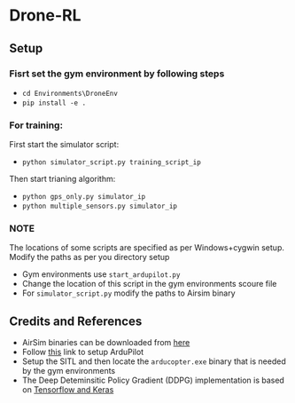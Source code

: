 # Drone-RL

## Setup
### Fisrt set the gym environment by following steps
 
- `cd Environments\DroneEnv`
- `pip install -e .`

### For training:

First start the simulator script:

- `python simulator_script.py training_script_ip`

Then start trianing algorithm:

- `python gps_only.py simulator_ip`
- `python multiple_sensors.py simulator_ip`

### NOTE

The locations of some scripts are specified as per Windows+cygwin setup. Modify the paths as per you directory setup

- Gym environments use `start_ardupilot.py`
- Change the location of this script in the gym environments scoure file
- For `simulator_script.py` modify the paths to Airsim binary


## Credits and References

- AirSim binaries can be downloaded from [here](https://microsoft.github.io/AirSim/use_precompiled/)
- Follow [this](https://ardupilot.org/dev/docs/sitl-simulator-software-in-the-loop.html) link to setup ArduPilot
- Setup the SITL and then locate the `arducopter.exe` binary that is needed by the gym environments
- The Deep Deteminsitic Policy Gradient (DDPG) implementation is based on [Tensorflow and Keras](https://keras.io/examples/rl/ddpg_pendulum/)